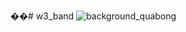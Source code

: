 ��#   w 3 _ b a n d 
 
 ![background_quabong](https://github.com/khiemfe/w3_band/assets/128385190/f8e8c785-c222-4fbc-810d-84e089231113)
